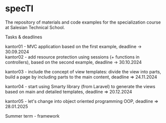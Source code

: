 # specTI

The repository of materials and code examples for the specialization course at Salesian Technical School.

Tasks & deadlines

kantor01 - MVC application based on the first example, deadline -> 30.09.2024 <BR>
kantor02 - add resource protection using sessions (+ functions in controllers), based on the second example, deadline -> 30.10.2024

kantor03 - include the concept of view templates: divide the view into parts, build a page by including parts to the main content,  deadline => 24.11.2024

kantor04 - start using Smarty library (from Laravel) to generate the views based on main and detailed templates, deadline => 20.12.2024

kantor05 - let's change into object oriented programming OOP, deadline => 28.01.2025

Summer term - framework

